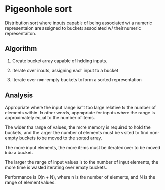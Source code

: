 Pigeonhole sort
===============
Distribution sort where inputs capable of being associated w/ a numeric representaion are assigned to buckets associated w/ their numeric representaiton.  


Algorithm
---------

1) Create bucket array capable of holding inputs.

2) Iterate over inputs, assigning each input to a bucket

2) Iterate over non-empty buckets to form a sorted representation


Analysis
--------
Appropriate where the input range isn't too large relative to the number of elements within.  In other words, appropriate for inputs where the range is approximately equal to the number of items.  

The wider tha range of values, the more memory is required to hold the buckets, and the larger the number of elements must be visited to find non-empty buckets to be moved to the sorted array.

The more input elements, the more items must be iterated over to be moved into a bucket.

The larger the range of input values is to the number of input elements, the more time is wasted iterating over empty buckets.  

Performance is O(n + N), where n is the number of elements, and N is the range of element values.
